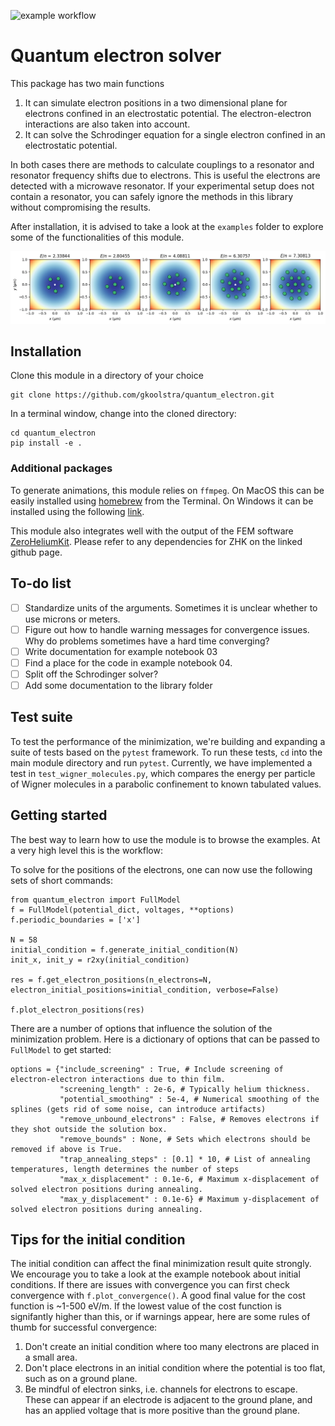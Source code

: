 ![example workflow](https://github.com/gkoolstra/quantum_electron/actions/workflows/python-app.yml/badge.svg)
# Quantum electron solver
This package has two main functions
1. It can simulate electron positions in a two dimensional plane for electrons confined in an electrostatic potential. The electron-electron interactions are also taken into account.
2. It can solve the Schrodinger equation for a single electron confined in an electrostatic potential.

In both cases there are methods to calculate couplings to a resonator and resonator frequency shifts due to electrons. This is useful the electrons are detected with a microwave resonator. If your experimental setup does not contain a resonator, you can safely ignore the methods in this library without compromising the results. 

After installation, it is advised to take a look at the `examples` folder to explore some of the functionalities of this module. 

![image info](./images/electron_results.png)

## Installation

Clone this module in a directory of your choice

```
git clone https://github.com/gkoolstra/quantum_electron.git
```
In a terminal window, change into the cloned directory:
```
cd quantum_electron
pip install -e .
```

### Additional packages
To generate animations, this module relies on `ffmpeg`. On MacOS this can be easily installed using [homebrew](https://formulae.brew.sh/formula/ffmpeg) from the Terminal. On Windows it can be installed using the following [link](https://www.ffmpeg.org/download.html). 

This module also integrates well with the output of the FEM software [ZeroHeliumKit](https://github.com/eeroqlab/zeroheliumkit). Please refer to any dependencies for ZHK on the linked github page.

## To-do list
- [ ] Standardize units of the arguments. Sometimes it is unclear whether to use microns or meters.
- [ ] Figure out how to handle warning messages for convergence issues. Why do problems sometimes have a hard time converging?
- [ ] Write documentation for example notebook 03
- [ ] Find a place for the code in example notebook 04.
- [ ] Split off the Schrodinger solver?
- [ ] Add some documentation to the library folder

## Test suite
To test the performance of the minimization, we're building and expanding a suite of tests based on the `pytest` framework. To run these tests, `cd` into the main module directory and run `pytest`. Currently, we have implemented a test in `test_wigner_molecules.py`, which compares the energy per particle of Wigner molecules in a parabolic confinement to known tabulated values.

## Getting started
The best way to learn how to use the module is to browse the examples. At a very high level this is the workflow:

To solve for the positions of the electrons, one can now use the following sets of short commands:
```
from quantum_electron import FullModel
f = FullModel(potential_dict, voltages, **options)
f.periodic_boundaries = ['x']

N = 58
initial_condition = f.generate_initial_condition(N)
init_x, init_y = r2xy(initial_condition)
    
res = f.get_electron_positions(n_electrons=N, electron_initial_positions=initial_condition, verbose=False)

f.plot_electron_positions(res)
```

There are a number of options that influence the solution of the minimization problem. Here is a dictionary of options that can be passed to `FullModel` to get started: 
```
options = {"include_screening" : True, # Include screening of electron-electron interactions due to thin film.
           "screening_length" : 2e-6, # Typically helium thickness.
           "potential_smoothing" : 5e-4, # Numerical smoothing of the splines (gets rid of some noise, can introduce artifacts)
           "remove_unbound_electrons" : False, # Removes electrons if they shot outside the solution box.
           "remove_bounds" : None, # Sets which electrons should be removed if above is True.
           "trap_annealing_steps" : [0.1] * 10, # List of annealing temperatures, length determines the number of steps
           "max_x_displacement" : 0.1e-6, # Maximum x-displacement of solved electron positions during annealing.
           "max_y_displacement" : 0.1e-6} # Maximum y-displacement of solved electron positions during annealing.
```


## Tips for the initial condition
The initial condition can affect the final minimization result quite strongly. We encourage you to take a look at the example notebook about initial conditions. If there are issues with convergence you can first check convergence with `f.plot_convergence()`. A good final value for the cost function is ~1-500 eV/m. If the lowest value of the cost function is signifantly higher than this, or if warnings appear, here are some rules of thumb for successful convergence:
1. Don't create an initial condition where too many electrons are placed in a small area.
2. Don't place electrons in an initial condition where the potential is too flat, such as on a ground plane. 
3. Be mindful of electron sinks, i.e. channels for electrons to escape. These can appear if an electrode is adjacent to the ground plane, and has an applied voltage that is more positive than the ground plane.

